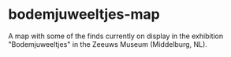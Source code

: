 # bodemjuweeltjes-map
A map with some of the finds currently on display in the exhibition "Bodemjuweeltjes" in the Zeeuws Museum (Middelburg, NL).
